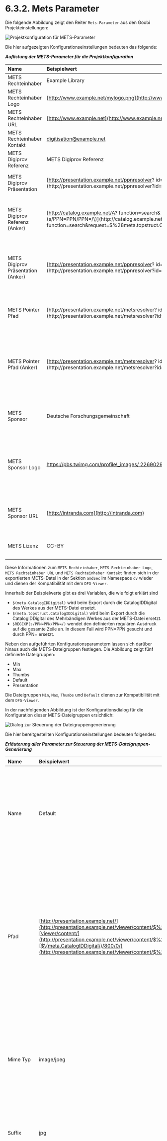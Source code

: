 # 6.3.2. Mets Parameter

Die folgende Abbildung zeigt den Reiter `Mets-Parameter` aus den Goobi Projekteinstellungen:

![Projektkonfiguration f&#xFC;r METS-Parameter](../../.gitbook/assets/83d.png)

Die hier aufgezeigten Konfigurationseinstellungen bedeuten das folgende:

_**Auflistung der METS-Parameter für die Projektkonfiguration**_

| **Name** | **Beispielwert** | Description |
| :--- | :--- | :--- |
| METS Rechteinhaber | Example Library | Definiert den METS Rechteinhaber. |
| METS Rechteinhaber Logo | [http://www.example.net/mylogo.png](http://www.example.net/mylogo.png) | Definiert eine URL für ein Logo des METS Rechteinhabers. |
| METS Rechteinhaber URL | [http://www.example.net](http://www.example.net) | Definiert eine URL für den METS Rechteinhaber. |
| METS Rechteinhaber Kontakt | digitisation@example.net | Definiert eine Kontakt E-Mailadresse für den METS Rechteinhaber. |
| METS Digiprov Referenz | METS Digiprov Referenz | Definiert einen Link zu dem Katalogeintrag des Werkes. |
| METS Digiprov Präsentation | [http://presentation.example.net/ppnresolver? id=$\(meta.CatalogIDDigital\)](http://presentation.example.net/ppnresolver?id=$%28meta.CatalogIDDigital%29) | Definiert einen persistenten Link zu dem Werk in der digitalen Bibliothek. |
| METS Digiprov Referenz \(Anker\) | [http://catalog.example.net/A? function=search& request=$\(meta.topstruct.CatalogIDDigital\) $REGEXP\(s/PPN=PPN/PPN=/\)](http://catalog.example.net/A?function=search&request=$%28meta.topstruct.CatalogIDDigital%29$REGEXP%28s/PPN=PPN/PPN=/%29) | Definiert einen Link zu dem Katalogeintrag des übergeordneten Werkes, wenn es sich bei dem exportierten Werk um ein Mehrbändiges Werk handelt. |
| METS Digiprov Präsentation \(Anker\) | [http://presentation.example.net/ppnresolver? id=$\(meta.topstruct.CatalogIDDigital\)](http://presentation.example.net/ppnresolver?id=$%28meta.topstruct.CatalogIDDigital%29) | Definiert einen Link zu dem übergeordneten Werk in der digitalen Bibliothek, wenn es sich bei dem exportierten Werk um ein Mehrbändiges Werk handelt. |
| METS Pointer Pfad | [http://presentation.example.net/metsresolver? id=$\(meta.CatalogIDDigital\)](http://presentation.example.net/metsresolver?id=$%28meta.CatalogIDDigital%29) | Definiert einen Link zu einem METS-Resolver für das Werk, über den die METS Datei später heruntergeladen werden kann. |
| METS Pointer Pfad \(Anker\) | [http://presentation.example.net/metsresolver? id=$\(meta.topstruct.CatalogIDDigital\)](http://presentation.example.net/metsresolver?id=$%28meta.topstruct.CatalogIDDigital%29) | Definiert einen Link zu einem METS-Resolver für das übergeordnete Werk, wenn es sich bei dem exportierten Werk um ein Mehrbändiges Werk handelt, über den die METS Datei später heruntergeladen werden kann. |
| METS Sponsor | Deutsche Forschungsgemeinschaft | Enthält den Namen des Geldgebers der Digitalisierung, beispielsweise die Deutsche Forschungsgemeinschaft. |
| METS Sponsor Logo | [https://pbs.twimg.com/profile\_images/ 2269029699/5qf8y4k106b1gvpixq40\_ 400x400.jpeg](https://pbs.twimg.com/profile_images/2269029699/5qf8y4k106b1gvpixq40_400x400.jpeg) | Enthält eine URL zu einem Logo des Geldgebers, der die Digitalisierung gefördert hat. Das Logo wird in das Design des DFG-Viewers integriert und ersetzt dort das Logo der Deutschen Forschungsgemeinschaft |
| METS Sponsor URL | [http://intranda.com](http://intranda.com) | Enthält die URL der Homepage des Geldgebers. Die URL wird im DFG-Viewer mit dem Logo des Geldgebers verknüpft. |
| METS Lizenz | CC-BY | Enthält Angaben zur Lizenz, unter der das Digitalisat veröffentlicht wurde. |

Diese Informationen zum `METS Rechteinhaber`, `METS Rechteinhaber Logo`, `METS Rechteinhaber URL` und `METS Rechteinhaber Kontakt` finden sich in der exportierten METS-Datei in der Sektion `amdSec` im Namespace `dv` wieder und dienen der Kompatibilität mit dem `DFG-Viewer`.

Innerhalb der Beispielwerte gibt es drei Variablen, die wie folgt erklärt sind

* `$(meta.CatalogIDDigital)` wird beim Export durch die CatalogIDDigital des Werkes aus der METS-Datei ersetzt.
* `$(meta.topstruct.CatalogIDDigital)` wird beim Export durch die CatalogIDDigital des Mehrbändigen Werkes aus der METS-Datei ersetzt.
* `$REGEXP(s/PPN=PPN/PPN=/)` wendet den definierten regulären Ausdruck auf die gesamte Zeile an. In diesem Fall wird PPN=PPN gesucht und durch PPN= ersetzt.

Neben den aufgeführten Konfigurationsparametern lassen sich darüber hinaus auch die METS-Dateigruppen festlegen. Die Abbildung zeigt fünf definierte Dateigruppen:

* Min
* Max
* Thumbs
* Default
* Presentation

Die Dateigruppen `Min`, `Max`, `Thumbs` und `Default` dienen zur Kompatibilität mit dem `DFG-Viewer`.

In der nachfolgenden Abbildung ist der Konfigurationsdialog für die Konfiguration dieser METS-Dateigruppen ersichtlich:

![Dialog zur Steuerung der Dateigruppengenerierung](../../.gitbook/assets/84d.png)

Die hier bereitgestellten Konfigurationseinstellungen bedeuten folgendes:

_**Erläuterung aller Parameter zur Steuerung der METS-Dateigruppen-Generierung**_

| **Name** | **Beispielwert** | **Bedeutung** |
| :--- | :--- | :--- |
| Name | Default | Definiert den Namen einer METS Dateigruppe. Der verwendete Name findet sich im Attribut USE im Bereich fileGrp innerhalb von fileSec der METS Datei wieder. |
| Pfad | [http://presentation.example.net/](http://presentation.example.net/viewer/content/$%28meta.CatalogIDDigital%29/800/0/)[viewer/content/](http://presentation.example.net/viewer/content/$%28meta.CatalogIDDigital%29/800/0/)[$\(meta.CatalogIDDigital\)/800/0/](http://presentation.example.net/viewer/content/$%28meta.CatalogIDDigital%29/800/0/) | Dieser Parameter definiert einen Basispfad, unter welchem die digitalen Objekte erreichbar sind. Innerhalb des Exports wird zu diesem Pfad ebenso der Dateiname der Dateien aus dem \_media-Ordner geschrieben. Die ebenfalls anzuhängende Dateiendung wird im Feld Suffix definiert. |
| Mime Typ | image/jpeg | Definiert den Mime-Typ der Dateien, die in dieser METS Dateigruppe verlinkt werden. Nach dem Export findet sich diese Eingabe innerhalb des MIMETYPE Attributs der file-Objekte wieder. |
| Suffix | jpg | Definiert die Dateiendung der Dateien, die in dieser METS Dateigruppe verlinkt werden. |
| Validierung gegen Ordner | video | Dieser Wert ist optional. Ist das Feld leer, wird die Dateigruppe normal generiert. Ist hier hingegen ein Wert eingetragen, überprüft Goobi, ob im images-Ordner innerhalb des Dateisystems ein Verzeichnis vorhanden ist, das dem hier definierten Wert oder der hier definierten Methode entspricht. Ist dies der Fall, wird die Dateigruppe mit den Dateien aus diesem Ordner ebenfalls erzeugt. Ist dieser Ordner hingegen nicht vorhanden, wird die Dateigruppe nicht erzeugt. |

Bei der Option Validierung gegen Ordner sind die folgenden Methoden möglich:

_**Auflistung aller Variablen für den Zugriff auf Verzeichnisse während der Dateigruppenvalidierung**_

| **Name** | **Beispielergebnis** |
| :--- | :--- |
| getProcessDataDirectory | /opt/digiverso/goobi/metadata/1165/ |
| getImagesDirectory | /opt/digiverso/goobi/metadata/1165/images/ |
| getImagesTifDirectory | /opt/digiverso/goobi/metadata/1165/images/kleiuniv\_PPN1234\_media/ |
| getImagesOrigDirectory | /opt/digiverso/goobi/metadata/1165/images/master\_kleiuniv\_PPN1234\_media/ |
| getSourceDirectory | /opt/digiverso/goobi/metadata/1165/images/kleiuniv\_PPN1234\_source/ |
| getOcrDirectory | /opt/digiverso/goobi/metadata/1165/ocr/ |
| getTxtDirectory | /opt/digiverso/goobi/metadata/1165/ocr/kleiuniv\_PPN1234\_txt/ |
| getWordDirectory | /opt/digiverso/goobi/metadata/1165/ocr/kleiuniv\_PPN1234\_wc/ |
| getPdfDirectory | /opt/digiverso/goobi/metadata/1165/ocr/kleiuniv\_PPN1234\_pdf/ |
| getAltoDirectory | /opt/digiverso/goobi/metadata/1165/ocr/kleiuniv\_PPN1234\_xml/ |
| getImportDirectory | /opt/digiverso/goobi/metadata/1165/import/ |

Neben den aufgeführten Methodenbenennungen, können ebenfalls konkrete Ordnerbezeichnungen angegeben werden, auf deren Vorhandensein innerhalb des images-Ordners geprüft wird:

| **Name** | **Beispielergebnis** |
| :--- | :--- |
| mp3 | /opt/digiverso/goobi/metadata/1165/images/kleiuniv\_PPN1234\_mp3/ |
| mpeg4 | /opt/digiverso/goobi/metadata/1165/images/kleiuniv\_PPN1234\_mpeg4/ |
| jp2 | /opt/digiverso/goobi/metadata/1165/images/kleiuniv\_PPN1234\_jp2/ |

